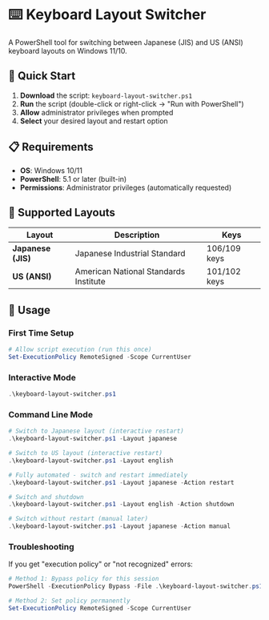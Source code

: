 # ⌨️ Keyboard Layout Switcher

A PowerShell tool for switching between Japanese (JIS) and US (ANSI) keyboard layouts on Windows 11/10.

## 🚀 Quick Start

1. **Download** the script: `keyboard-layout-switcher.ps1`
2. **Run** the script (double-click or right-click → "Run with PowerShell")
3. **Allow** administrator privileges when prompted
4. **Select** your desired layout and restart option

## 📋 Requirements

- **OS**: Windows 10/11
- **PowerShell**: 5.1 or later (built-in)
- **Permissions**: Administrator privileges (automatically requested)

## 🎯 Supported Layouts

| Layout | Description | Keys |
|--------|-------------|------|
| **Japanese (JIS)** | Japanese Industrial Standard | 106/109 keys |
| **US (ANSI)** | American National Standards Institute | 101/102 keys |

## 📖 Usage

### First Time Setup
```powershell
# Allow script execution (run this once)
Set-ExecutionPolicy RemoteSigned -Scope CurrentUser
```

### Interactive Mode
```powershell
.\keyboard-layout-switcher.ps1
```

### Command Line Mode
```powershell
# Switch to Japanese layout (interactive restart)
.\keyboard-layout-switcher.ps1 -Layout japanese

# Switch to US layout (interactive restart)
.\keyboard-layout-switcher.ps1 -Layout english

# Fully automated - switch and restart immediately
.\keyboard-layout-switcher.ps1 -Layout japanese -Action restart

# Switch and shutdown
.\keyboard-layout-switcher.ps1 -Layout english -Action shutdown

# Switch without restart (manual later)
.\keyboard-layout-switcher.ps1 -Layout japanese -Action manual
```

### Troubleshooting
If you get "execution policy" or "not recognized" errors:
```powershell
# Method 1: Bypass policy for this session
PowerShell -ExecutionPolicy Bypass -File .\keyboard-layout-switcher.ps1

# Method 2: Set policy permanently
Set-ExecutionPolicy RemoteSigned -Scope CurrentUser
```
